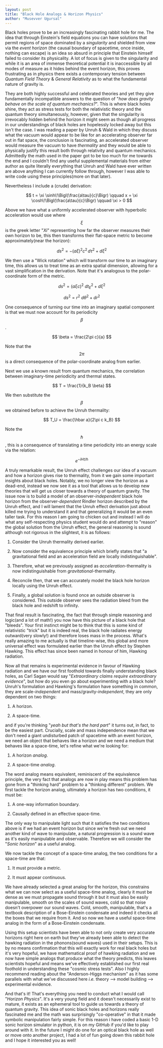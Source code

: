 ```yaml
---
layout: post
title: "Black Hole Analogs & Horizon Physics"
author: "Musevver Ugursal"
---
```



Black holes prove to be an increasingly fascinating rabbit hole for me. The idea that through Einstein's field equations you can have solutions that permit regions of space dominated by a *singularity* and shielded from view via the *event horizon* (the causal boundary of spacetime, once inside, nothing can escape) is an idea so absurd in principle that Einstein himself failed to consider its physicality. A lot of focus is given to the singularity and while it is an area of immense theoretical potential it is inaccessible by all modes of measure as it hides behind the event horizon, this proves frustrating as in physics there exists a contemporary tension between *Quantum Field Theory* & *General Relativity* as to what the fundamental nature of gravity is. 


They are both highly successful and celebrated theories and yet they give fundamentally incompatible answers to the question of "*how does gravity behave on the scale of quantum mechanics?*". This is where black holes shine, they act as stress tests for both the relativistic theory and the quantum theory simultaneously, however, given that the singularity is irrevocably hidden behind the horizon it might seem as though all progress in our understandings of black holes are hopelessly locked away but this isn't the case. I was reading a paper by Unruh & Wald in which they discuss what the vacuum would appear to be like for an accelerating observer far out in flat space, the conclusion is fascinating, an accelerated observer would measure the vacuum to have *thermality* and they would be able to physically justify this result both through relativity and quantum mechanics. Admittedly the math used in the paper got to be too much for me towards the end and I couldn't find any useful supplemental materials from either author as quite literally everything that Unruh and Wald have ever written are above anything I can currently follow through, however I was able to write code using these principles(more on that later).


Nevertheless I include a (crude) derivation:

$$ t = \xi \sinh\!\Bigl(\frac{a\tau}{c}\Bigr) \qquad x = \xi \cosh\!\Bigl(\frac{a\tau}{c}\Bigr) \qquad \xi > 0 $$

Above we have what a uniformly accelerated observer with hyperbolic acceleration would use where $$\xi$$ is the greek letter "*Xi*" representing how far the observer measures their own horizon to be, this then transforms their flat-space metric to become approximately(near the horizon):

$$ ds^2 = - (a\xi)^2 c^2\, d\tau^2 + d\xi^2 $$

We then use a "Wick rotation" which will transform our time to an imaginary time, this allows us to treat time as an extra spatial dimension, allowing for a vast simplification in the derivation. Note that it's analogous to the polar-coordinate form of the metric.

$$ ds^2 = (a\xi c)^2\ dt_E^2 + d\xi^2 $$

$$ ds^2 = r^2\ d\theta^2 + dr^2 $$

One consequence of turning our time into an imaginary spatial component is that we must now account for its periodicity $$\beta$$.

$$ \beta = \frac{2\pi c}{a} $$ 

Note that the $$2\pi$$ is a direct consequence of the polar-coordinate analog from earlier.


Next we use a known result from quantum mechanics, the correlation between imaginary-time periodicity and thermal states.

$$ T = \frac{1}{k_B \beta} $$

We then substitute the $$\beta$$ we obtained before to achieve the Unruh thermality:

$$ T_U = \frac{\hbar a}{2\pi c k_B} $$


Note the $$\hbar$$, this is a consequence of translating a time periodicity into an energy scale via the relation:

$$ e^{-i H t / \hbar} $$

A truly remarkable result, the Unruh effect challenges our idea of a vacuum and how a horizon gives rise to thermality, from it we gain some important insights about black holes. Notably, we no longer view the horizon as a dead-end, instead we now see it as a tool that allows us to develop new theories that will get us closer towards a theory of quantum gravity. The issue now is to build a model of an observer-*independent* black hole horizon from the observer-*dependent* Rindler horizon described by the Unruh effect, and I will lament that the Unruh effect derivation just about killed me trying to understand it and that generalizing it would be an even taller task. For this reason I am going to chicken out and instead I will do what any self-respecting physics student would do and attempt to "reason" the global solution from the Unruh effect, the general reasoning is sound although not rigorous in the slightest, it is as follows:

1. Consider the Unruh thermality derived earlier.
 
2. Now consider the equivalence principle which briefly states that "a gravitational field and an acceleration field are locally indistinguishable".
 
3. Therefore, what we previously assigned as *acceleration*-thermality is now indistinguishable from *gravitational*-thermality.

4. Reconcile then, that we can accurately model the black hole horizon locally using the Unruh effect.
  
5. Finally, a global solution is found once an outside observer is considered. This outside observer sees the radiation bleed from the black hole and redshift to infinity.

That final result is fascinating, the fact that through simple reasoning and logic(and a lot of math!) you now have this picture of a black hole that "bleeds". Your first instinct might be to think that this is some kind of relativistic "trick" but it is indeed real, the black hole radiates energy outward(very slowly!) and therefore loses mass in the process. What's really amazing to me actually is that timeline-wise, this global and more universal effect was formulated earlier than the Unruh effect by Stephen Hawking. This effect has since been named in honour of him, Hawking radiation.

Now all that remains is experimental evidence in favour of Hawking radiation and we have our first foothold towards finally understanding black holes, as Carl Sagan would say "*Extraordinary claims require extraordinary evidence*", but how do you even go about experimenting with a black hole? Unruh's formulation and Hawking's formulation have something in common, they are scale-*independent* and mass/gravity-*independent*, they are only dependent on two things:

1. A horizon.

2. A space-time.
   
and if you're thinking "*yeah but that's the hard part*" it turns out, in fact, to be the easiest part. Crucially, scale and mass independence mean that we don't need a giant undisturbed patch of spacetime with an event horizon, we need an object that behaves like a horizon and we need a medium that behaves like a space-time, let's refine what we're looking for:

1. A horizon *analog*.
 
2. A space-time *analog*.

The word analog means equivalent, reminiscent of the equivalence principle, the very fact that analogs are now in play means this problem has gone from a "thinking hard" problem to a "thinking different" problem. We first tackle the horizon analog, ultimately a horizon has two conditions, it must be:

1. A one-way information boundary.
 
2. Causally defined in an effective space-time.

The only way to manipulate light such that it satisfies the two conditions above is if we had an event horizon but since we're fresh out we need another kind of wave to manipulate, a natural progression is a sound wave as it's easily manipulable and observable. Therefore we will consider the "*Sonic horizon*" as a useful analog.

We now tackle the concept of a space-time analog, the two conditions for a space-time are that:

1. It must provide a metric.
 
2. It must appear continuous.

We have already selected a great analog for the horizon, this constrains what we can now select as a useful space-time analog, clearly it must be dense as we must propagate sound through it but it must also be easily manipulable, smooth on the scales of sound waves, cold so that noise doesn't overpower our sound waves. Cold, smooth, manipulable, that's a textbook description of a Bose-Einstein condensate and indeed it checks all the boxes that we require from it. And so now we have a useful space-time analog in the form of a Bose-Einstein condensate.

Using this setup scientists have been able to not only create very accurate horizons right here on earth but they've already been able to detect the hawking radiation in the phonons(sound waves) used in their setups. This is by no means confirmation that this will exactly work for real black holes but it's very hopeful, we have mathematical proof of hawking radiation and we now have simple analogs that produce what the theory predicts, this leaves scientists hopeful and means we've effectively established our first real foothold in understanding these "cosmic stress tests". Also I highly recommend reading about the "Anderson-Higgs mechanism" as it has some parallels with what we've discussed here *i.e.* theory --> model building --> experimental evidence.

And that's it! That's everything you need to conduct what I would call "*Horizon Physics*". It's a very young field and it doesn't necessarily exist to mature, it exists as an ephemeral tool to guide us towards a theory of quantum gravity. This idea of sonic black holes and horizons really fascinated me and the math was surprisingly "co-operative" in that it made symbolic manipulation fairly simple. For this reason i have coded a basic 1-D sonic horizon simulator in python, it is on my GitHub if you'd like to play around with it. In the future I might do one for an optical black hole as well or move onto another project, I had a lot of fun going down this rabbit hole and I hope it interested you as well!

<script>
window.MathJax = {
  tex: {
    inlineMath: [['$', '$'], ['\\(', '\\)']],
    displayMath: [['$$', '$$'], ['\\[', '\\]']],
    tags: 'ams'
  },
  options: { skipHtmlTags: ['script','noscript','style','textarea','pre','code'] }
};
</script>
<script id="MathJax-script" async
        src="https://cdn.jsdelivr.net/npm/mathjax@3/es5/tex-chtml.js"></script>
